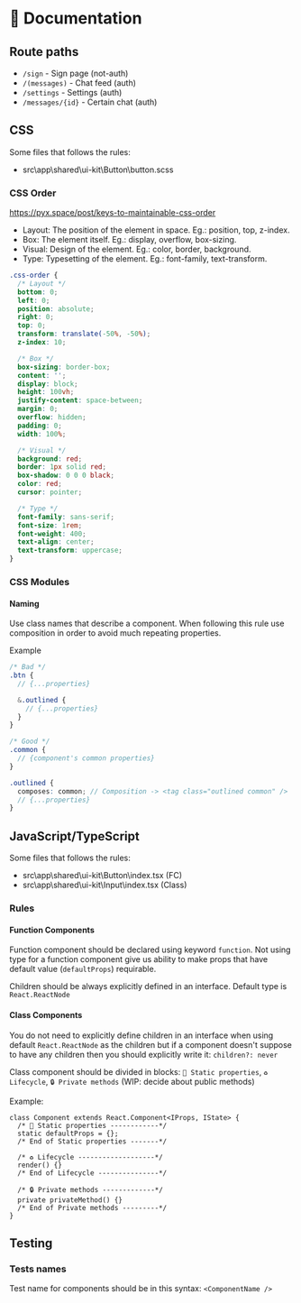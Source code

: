 # 📃 Documentation

## Route paths

- `/sign` - Sign page (not-auth)
- `/(messages)` - Chat feed (auth)
- `/settings` - Settings (auth)
- `/messages/{id}` - Certain chat (auth)

## CSS

Some files that follows the rules:

- src\app\shared\ui-kit\Button\button.scss

### CSS Order

https://pyx.space/post/keys-to-maintainable-css-order

- Layout: The position of the element in space. Eg.: position, top, z-index.
- Box: The element itself. Eg.: display, overflow, box-sizing.
- Visual: Design of the element. Eg.: color, border, background.
- Type: Typesetting of the element. Eg.: font-family, text-transform.

```css
.css-order {
  /* Layout */
  bottom: 0;
  left: 0;
  position: absolute;
  right: 0;
  top: 0;
  transform: translate(-50%, -50%);
  z-index: 10;

  /* Box */
  box-sizing: border-box;
  content: '';
  display: block;
  height: 100vh;
  justify-content: space-between;
  margin: 0;
  overflow: hidden;
  padding: 0;
  width: 100%;

  /* Visual */
  background: red;
  border: 1px solid red;
  box-shadow: 0 0 0 black;
  color: red;
  cursor: pointer;

  /* Type */
  font-family: sans-serif;
  font-size: 1rem;
  font-weight: 400;
  text-align: center;
  text-transform: uppercase;
}
```

### CSS Modules

#### Naming

Use class names that describe a component. When following this rule use composition in order to avoid much repeating properties.

Example

```scss
/* Bad */
.btn {
  // {...properties}

  &.outlined {
    // {...properties}
  }
}

/* Good */
.common {
  // {component's common properties}
}

.outlined {
  composes: common; // Composition -> <tag class="outlined common" />
  // {...properties}
}
```

## JavaScript/TypeScript

Some files that follows the rules:

- src\app\shared\ui-kit\Button\index.tsx (FC)
- src\app\shared\ui-kit\Input\index.tsx (Class)

### Rules

#### Function Components

Function component should be declared using keyword `function`. Not using type for a function component give us ability to make props that have default value (`defaultProps`) requirable.

Children should be always explicitly defined in an interface. Default type is `React.ReactNode`

#### Class Components

You do not need to explicitly define children in an interface when using default `React.ReactNode` as the children but if a component doesn't suppose to have any children then you should explicitly write it: `children?: never`

Class component should be divided in blocks: `🗿 Static properties`, `♻️ Lifecycle`, `🔒 Private methods` (WIP: decide about public methods)

Example:

```tsx
class Component extends React.Component<IProps, IState> {
  /* 🗿 Static properties ------------*/
  static defaultProps = {};
  /* End of Static properties -------*/

  /* ♻️ Lifecycle -------------------*/
  render() {}
  /* End of Lifecycle ---------------*/

  /* 🔒 Private methods -------------*/
  private privateMethod() {}
  /* End of Private methods ---------*/
}
```

## Testing

### Tests names

Test name for components should be in this syntax: `<ComponentName />`
